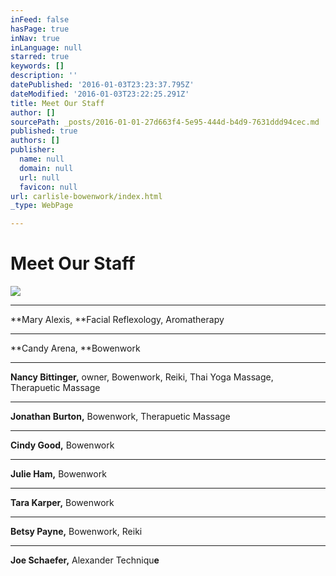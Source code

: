 ```yaml
---
inFeed: false
hasPage: true
inNav: true
inLanguage: null
starred: true
keywords: []
description: ''
datePublished: '2016-01-03T23:23:37.795Z'
dateModified: '2016-01-03T23:22:25.291Z'
title: Meet Our Staff
author: []
sourcePath: _posts/2016-01-01-27d663f4-5e95-444d-b4d9-7631ddd94cec.md
published: true
authors: []
publisher:
  name: null
  domain: null
  url: null
  favicon: null
url: carlisle-bowenwork/index.html
_type: WebPage

---
```

# Meet Our Staff
![](https://the-grid-user-content.s3-us-west-2.amazonaws.com/79443112-24a4-4ee0-ba30-97c0c93bc404.jpg)

****

**Mary Alexis, **Facial
Reflexology, Aromatherapy

****

**Candy Arena, **Bowenwork

****

**Nancy Bittinger,** owner, Bowenwork, Reiki, Thai Yoga
Massage, Therapuetic Massage

****

**Jonathan Burton,** Bowenwork, Therapuetic Massage

****

**Cindy Good,** Bowenwork

****

**Julie Ham,** Bowenwork

****

**Tara Karper,** Bowenwork

****

**Betsy Payne,** Bowenwork, Reiki

****

**Joe Schaefer,** Alexander Techniqu**e**

#